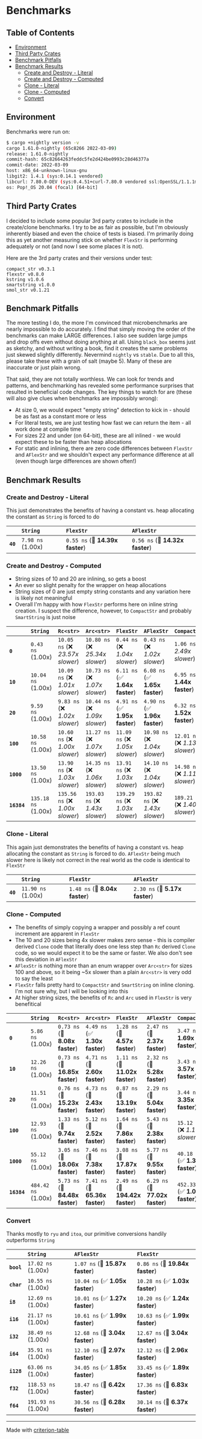 # Benchmarks

## Table of Contents

- [Environment](#environment)
- [Third Party Crates](#third-party-crates)
- [Benchmark Pitfalls](#benchmark-pitfalls)
- [Benchmark Results](#benchmark-results)
    - [Create and Destroy - Literal](#create-and-destroy---literal)
    - [Create and Destroy - Computed](#create-and-destroy---computed)
    - [Clone - Literal](#clone---literal)
    - [Clone - Computed](#clone---computed)
    - [Convert](#convert)

## Environment

Benchmarks were run on:

```bash
$ cargo +nightly version -v
cargo 1.61.0-nightly (65c8266 2022-03-09)
release: 1.61.0-nightly
commit-hash: 65c82664263feddc5fe2d424be0993c28d46377a
commit-date: 2022-03-09
host: x86_64-unknown-linux-gnu
libgit2: 1.4.1 (sys:0.14.1 vendored)
libcurl: 7.80.0-DEV (sys:0.4.51+curl-7.80.0 vendored ssl:OpenSSL/1.1.1m)
os: Pop!_OS 20.04 (focal) [64-bit]
```

## Third Party Crates

I decided to include some popular 3rd party crates to include in the create/clone benchmarks. I try to be as fair as
possible, but I'm obviously inherently biased and even the choice of tests is biased. I'm primarily doing this as yet
another measuring stick on whether `FlexStr` is performing adequately or not (and now I see some places it is not).

Here are the 3rd party crates and their versions under test:

```
compact_str v0.3.1
flexstr v0.8.0
kstring v1.0.6
smartstring v1.0.0
smol_str v0.1.21
```


## Benchmark Pitfalls

The more testing I do, the more I'm convinced that microbenchmarks are nearly impossible to do accurately. I find
that simply moving the order of the benchmarks can make LARGE differences. I also see sudden large jumps and drop offs
even without doing anything at all. Using `black_box` seems just as sketchy, and without writing a book, find it creates
the same problems just skewed slightly differently. Nevermind `nightly` vs `stable`. Due to all this, please take these
with a grain of salt (maybe 5). Many of these are inaccurate or just plain wrong.

That said, they are not totally worthless. We can look for trends and patterns, and benchmarking has revealed some
performance surprises that resulted in beneficial code changes. The key things to watch for are (these will also give clues
when benchmarks are impossibly wrong):

* At size 0, we would expect "empty string" detection to kick in - should be as fast as a constant more or less
* For literal tests, we are just testing how fast we can return the item - all work done at compile time
* For sizes 22 and under (on 64-bit), these are all inlined - we would expect these to be faster than heap allocations
* For static and inlining, there are zero code differences between `FlexStr` and `AFlexStr` and we shouldn't expect any
performance difference at all (even though large differences are shown often!)

## Benchmark Results

### Create and Destroy - Literal

This just demonstrates the benefits of having a constant vs. heap allocating the constant as `String` is forced to do

|          | `String`                | `FlexStr`                       | `AFlexStr`                       |
|:---------|:------------------------|:--------------------------------|:-------------------------------- |
| **`40`** | `7.98 ns` (1.00x)       | `0.55 ns` (🚀 **14.39x faster**) | `0.56 ns` (🚀 **14.32x faster**)  |

### Create and Destroy - Computed

* String sizes of 10 and 20 are inlining, so gets a boost
* An ever so slight penalty for the wrapper on heap allocations
* String sizes of 0 are just empty string constants and any variation here is likely not meaningful
* Overall I'm happy with how `FlexStr` performs here on inline string creation. I suspect the difference, however, to
 `CompactStr` and probably `SmartString` is just noise

|             | `String`                  | `Rc<str>`                        | `Arc<str>`                       | `FlexStr`                        | `AFlexStr`                       | `CompactStr`                     | `KString`                        | `SmartString`                    | `SmolStr`                         |
|:------------|:--------------------------|:---------------------------------|:---------------------------------|:---------------------------------|:---------------------------------|:---------------------------------|:---------------------------------|:---------------------------------|:--------------------------------- |
| **`0`**     | `0.43 ns` (1.00x)         | `10.05 ns` (❌ *23.57x slower*)   | `10.80 ns` (❌ *25.34x slower*)   | `0.44 ns` (❌ *1.04x slower*)     | `0.43 ns` (❌ *1.02x slower*)     | `1.06 ns` (❌ *2.49x slower*)     | `6.36 ns` (❌ *14.92x slower*)    | `7.20 ns` (❌ *16.89x slower*)    | `11.02 ns` (❌ *25.85x slower*)    |
| **`10`**    | `10.04 ns` (1.00x)        | `10.09 ns` (❌ *1.01x slower*)    | `10.73 ns` (❌ *1.07x slower*)    | `6.11 ns` (✅ **1.64x faster**)   | `6.08 ns` (✅ **1.65x faster**)   | `6.95 ns` (✅ **1.44x faster**)   | `8.53 ns` (✅ **1.18x faster**)   | `9.26 ns` (✅ **1.08x faster**)   | `13.61 ns` (❌ *1.36x slower*)     |
| **`20`**    | `9.59 ns` (1.00x)         | `9.83 ns` (❌ *1.02x slower*)     | `10.44 ns` (❌ *1.09x slower*)    | `4.91 ns` (✅ **1.95x faster**)   | `4.90 ns` (✅ **1.96x faster**)   | `6.32 ns` (✅ **1.52x faster**)   | `9.87 ns` (❌ *1.03x slower*)     | `9.26 ns` (✅ **1.04x faster**)   | `13.58 ns` (❌ *1.42x slower*)     |
| **`100`**   | `10.58 ns` (1.00x)        | `10.60 ns` (❌ *1.00x slower*)    | `11.27 ns` (❌ *1.07x slower*)    | `11.09 ns` (❌ *1.05x slower*)    | `10.98 ns` (❌ *1.04x slower*)    | `12.01 ns` (❌ *1.13x slower*)    | `10.46 ns` (✅ **1.01x faster**)  | `16.78 ns` (❌ *1.59x slower*)    | `20.29 ns` (❌ *1.92x slower*)     |
| **`1000`**  | `13.50 ns` (1.00x)        | `13.90 ns` (❌ *1.03x slower*)    | `14.35 ns` (❌ *1.06x slower*)    | `13.91 ns` (❌ *1.03x slower*)    | `14.10 ns` (❌ *1.04x slower*)    | `14.98 ns` (❌ *1.11x slower*)    | `13.44 ns` (✅ **1.00x faster**)  | `22.63 ns` (❌ *1.68x slower*)    | `25.24 ns` (❌ *1.87x slower*)     |
| **`16384`** | `135.18 ns` (1.00x)       | `135.56 ns` (❌ *1.00x slower*)   | `193.03 ns` (❌ *1.43x slower*)   | `139.29 ns` (❌ *1.03x slower*)   | `193.82 ns` (❌ *1.43x slower*)   | `189.21 ns` (❌ *1.40x slower*)   | `135.17 ns` (✅ **1.00x faster**) | `195.44 ns` (❌ *1.45x slower*)   | `199.77 ns` (❌ *1.48x slower*)    |

### Clone - Literal

This again just demonstrates the benefits of having a constant vs. heap allocating the constant as `String` is forced to do.
`AFlexStr` being much slower here is likely not correct in the real world as the code is identical to `FlexStr`

|          | `String`                 | `FlexStr`                      | `AFlexStr`                      |
|:---------|:-------------------------|:-------------------------------|:------------------------------- |
| **`40`** | `11.90 ns` (1.00x)       | `1.48 ns` (🚀 **8.04x faster**) | `2.30 ns` (🚀 **5.17x faster**)  |

### Clone - Computed

* The benefits of simply copying a wrapper and possibly a ref count increment are apparent in `FlexStr`
* The 10 and 20 sizes being 4x slower makes zero sense - this is compiler derived `Clone` code that literally does one
less step than `Rc` derived `Clone` code, so we would expect it to be the same or faster. We also don't see this deviation
 in `AFlexStr`
* `AFlexStr` is nothing more than an enum wrapper over `Arc<str>` for sizes 100 and above, so it being ~5x slower
than a plain `Arc<str>` is very odd to say the least
* `FlexStr` falls pretty hard to `CompactStr` and `SmartString` on inline cloning. I'm not sure why, but I will be looking
into this
* At higher string sizes, the benefits of `Rc` and `Arc` used in `FlexStr` is very benefitical

|             | `String`                  | `Rc<str>`                       | `Arc<str>`                      | `FlexStr`                        | `AFlexStr`                      | `CompactStr`                     | `KString`                        | `SmartString`                    | `SmolStr`                         |
|:------------|:--------------------------|:--------------------------------|:--------------------------------|:---------------------------------|:--------------------------------|:---------------------------------|:---------------------------------|:---------------------------------|:--------------------------------- |
| **`0`**     | `5.86 ns` (1.00x)         | `0.73 ns` (🚀 **8.08x faster**)  | `4.49 ns` (✅ **1.30x faster**)  | `1.28 ns` (🚀 **4.57x faster**)   | `2.47 ns` (🚀 **2.37x faster**)  | `3.47 ns` (✅ **1.69x faster**)   | `14.71 ns` (❌ *2.51x slower*)    | `4.21 ns` (✅ **1.39x faster**)   | `12.08 ns` (❌ *2.06x slower*)     |
| **`10`**    | `12.26 ns` (1.00x)        | `0.73 ns` (🚀 **16.85x faster**) | `4.71 ns` (🚀 **2.60x faster**)  | `1.11 ns` (🚀 **11.02x faster**)  | `2.32 ns` (🚀 **5.28x faster**)  | `3.43 ns` (🚀 **3.57x faster**)   | `14.80 ns` (❌ *1.21x slower*)    | `4.12 ns` (🚀 **2.98x faster**)   | `12.14 ns` (✅ **1.01x faster**)   |
| **`20`**    | `11.51 ns` (1.00x)        | `0.76 ns` (🚀 **15.23x faster**) | `4.73 ns` (🚀 **2.43x faster**)  | `0.87 ns` (🚀 **13.19x faster**)  | `2.29 ns` (🚀 **5.04x faster**)  | `3.44 ns` (🚀 **3.35x faster**)   | `15.49 ns` (❌ *1.35x slower*)    | `4.02 ns` (🚀 **2.86x faster**)   | `12.17 ns` (❌ *1.06x slower*)     |
| **`100`**   | `12.93 ns` (1.00x)        | `1.33 ns` (🚀 **9.74x faster**)  | `5.12 ns` (🚀 **2.52x faster**)  | `1.64 ns` (🚀 **7.86x faster**)   | `5.43 ns` (🚀 **2.38x faster**)  | `15.12 ns` (❌ *1.17x slower*)    | `17.51 ns` (❌ *1.35x slower*)    | `16.70 ns` (❌ *1.29x slower*)    | `16.27 ns` (❌ *1.26x slower*)     |
| **`1000`**  | `55.12 ns` (1.00x)        | `3.05 ns` (🚀 **18.06x faster**) | `7.46 ns` (🚀 **7.38x faster**)  | `3.08 ns` (🚀 **17.87x faster**)  | `5.77 ns` (🚀 **9.55x faster**)  | `40.18 ns` (✅ **1.37x faster**)  | `54.93 ns` (✅ **1.00x faster**)  | `55.64 ns` (❌ *1.01x slower*)    | `16.39 ns` (🚀 **3.36x faster**)   |
| **`16384`** | `484.42 ns` (1.00x)       | `5.73 ns` (🚀 **84.48x faster**) | `7.41 ns` (🚀 **65.36x faster**) | `2.49 ns` (🚀 **194.42x faster**) | `6.29 ns` (🚀 **77.02x faster**) | `452.33 ns` (✅ **1.07x faster**) | `500.87 ns` (❌ *1.03x slower*)   | `497.66 ns` (❌ *1.03x slower*)   | `17.57 ns` (🚀 **27.56x faster**)  |

### Convert

Thanks mostly to `ryu` and `itoa`, our primitive conversions handily outperforms `String`

|            | `String`                  | `AFlexStr`                      | `FlexStr`                        |
|:-----------|:--------------------------|:--------------------------------|:-------------------------------- |
| **`bool`** | `17.02 ns` (1.00x)        | `1.07 ns` (🚀 **15.87x faster**) | `0.86 ns` (🚀 **19.84x faster**)  |
| **`char`** | `10.55 ns` (1.00x)        | `10.04 ns` (✅ **1.05x faster**) | `10.28 ns` (✅ **1.03x faster**)  |
| **`i8`**   | `12.69 ns` (1.00x)        | `10.01 ns` (✅ **1.27x faster**) | `10.20 ns` (✅ **1.24x faster**)  |
| **`i16`**  | `21.17 ns` (1.00x)        | `10.61 ns` (✅ **1.99x faster**) | `10.63 ns` (✅ **1.99x faster**)  |
| **`i32`**  | `38.49 ns` (1.00x)        | `12.68 ns` (🚀 **3.04x faster**) | `12.67 ns` (🚀 **3.04x faster**)  |
| **`i64`**  | `35.91 ns` (1.00x)        | `12.10 ns` (🚀 **2.97x faster**) | `12.12 ns` (🚀 **2.96x faster**)  |
| **`i128`** | `63.06 ns` (1.00x)        | `34.05 ns` (✅ **1.85x faster**) | `33.45 ns` (✅ **1.89x faster**)  |
| **`f32`**  | `118.53 ns` (1.00x)       | `18.47 ns` (🚀 **6.42x faster**) | `17.36 ns` (🚀 **6.83x faster**)  |
| **`f64`**  | `191.93 ns` (1.00x)       | `30.56 ns` (🚀 **6.28x faster**) | `30.14 ns` (🚀 **6.37x faster**)  |

---
Made with [criterion-table](https://github.com/nu11ptr/criterion-table)

